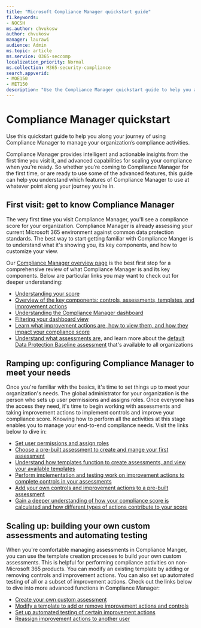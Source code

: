 ```yaml
---
title: "Microsoft Compliance Manager quickstart guide"
f1.keywords:
- NOCSH
ms.author: chvukosw
author: chvukosw
manager: laurawi
audience: Admin
ms.topic: article
ms.service: O365-seccomp
localization_priority: Normal
ms.collection: M365-security-compliance
search.appverid: 
- MOE150
- MET150
description: "Use the Compliance Manager quickstart guide to help you along your journey of understanding, getting set up, and using Compliance Manager."
---
```


# Compliance Manager quickstart

Use this quickstart guide to help you along your journey of using Compliance Manager to manage your organization’s compliance activities.

Compliance Manager provides intelligent and actionable insights from the first time you visit it, and advanced capabilities for scaling your compliance when you’re ready. So whether you’re coming to Compliance Manager for the first time, or are ready to use some of the advanced features, this guide can help you understand which features of Compliance Manager to use at whatever point along your journey you’re in.

## First visit: get to know Compliance Manager

The very first time you visit Compliance Manager, you'll see a compliance score for your organization. Compliance Manager is already assessing your current Microsoft 365 environment against common data protection standards. The best way to start getting familiar with  Compliance Manger is to understand what it's showing you, its key components, and how to customize your view.

Our [Compliance Manager overview page](compliance-manager.md) is the best first stop for a comprehensive review of what Compliance Manager is and its key components. Below are particular links you may want to check out for deeper understanding:

- [Understanding your score](compliance-manager.md#understanding-your-compliance-score)
- [Overview of the key components: controls, assessments, templates, and improvement actions](compliance-manager.md#key-components-controls-assessments-templates-improvement-actions)
- [Understanding the Compliance Manager dashboard](compliance-manager-setup.md#understand-the-compliance-manger-dashboard)
- [Filtering your dashboard view](compliance-manager-setup.md#filtering-your-dashboard-view)
- [Learn what improvement actions are, how to view them, and how they impact your compliance score](compliance-manager-setup.md#improvement-actions-page)
- [Understand what assessments are](compliance-manager.md#assessments), and learn more about the [default Data Protection Baseline assessment](compliance-manager-assessments.md#data-protection-baseline-default-assessment) that's available to all organizations

## Ramping up: configuring Compliance Manager to meet your needs

Once you're familiar with the basics, it's time to set things up to meet your organization's needs. The global administrator for your organization is the person who sets up user permissions and assigns roles. Once everyone has the access they need, it's time to begin working with assessments and taking improvement actions to implement controls and improve your compliance score. Knowing how to perform all the activities at this stage enables you to manage your end-to-end compliance needs. Visit the links below to dive in:

- [Set user permissions and assign roles](compliance-manager-setup.md#set-user-permissions-and-assign-roles)
- [Choose a pre-built assessment to create and mange your first assessment](compliance-manager-assessments.md)
- [Understand how templates function to create assessments, and view your available templates](compliance-manager-templates.md)
- [Perform implementation and testing work on improvement actions to complete controls in your assessments](compliance-manager-improvement-actions.md)
- [Add your own controls and improvement actions to a pre-built assessment](compliance-manager-assessments.md#extend-a-pre-built-assessment)
- [Gain a deeper understanding of how your compliance score is calculated and how different types of actions contribute to your score](compliance-score-calculation.md)

## Scaling up: building your own custom assessments and automating testing

When you're comfortable managing assessments in Compliance Manger, you can use the template creation processes to build your own custom assessments. This is helpful for performing compliance activities on non-Microsoft 365 products. You can modify an existing template by adding or removing controls and improvement actions. You can also set up automated testing of all or a subset of improvement actions. Check out the links below to dive into more advanced functions in Compliance Manager:

- [Create your own custom assessment](compliance-manager-assessments.md#create-your-own-custom-assessment)
- [Modify a template to add or remove improvement actions and controls](compliance-manager-templates.md#modify-a-template)
- [Set up automated testing of certain improvement actions](compliance-manager-setup.md#set-up-automated-testing)
- [Reassign improvement actions to another user](compliance-manager-setup.md#manage-user-history)
